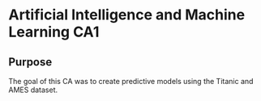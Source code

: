 # Artificial Intelligence and Machine Learning CA1 

## Purpose
The goal of this CA was to create predictive models using the Titanic and AMES dataset.
